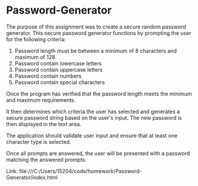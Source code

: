 # Password-Generator

The purpose of this assignment was to create a secure random password generator.  This secure password generator functions by prompting the user for the following criteria:

1. Password length must be between a minimum of 8 characters and maximum of 128.
2. Password contain lowercase letters
3. Password contain uppercase letters
4. Password contain numbers
5. Password contain special characters

Once the program has verified that the password length meets the minimum and maximum requirements.

It then determines which criteria the user has selected and generates a secure password string based on the user's input.  The new password is then displayed in the text area.

The application should validate user input and ensure that at least one character type is selected. 

Once all prompts are answered, the user will be presented with a password matching the answered prompts. 

Link: file:///C:/Users/15204/code/homework/Password-Generator/index.html